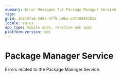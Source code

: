 ```yaml
---
summary: Error Messages for Package Manager Service
tags:
guid: 2d844fa0-2d5a-4ff5-a9ba-cd718084181a
locale: en-us
app_type: mobile apps, reactive web apps
platform-version: odc
---
```


# Package Manager Service 

Errors related to the Package Manager Service.
